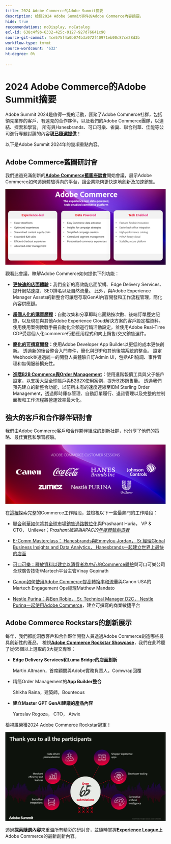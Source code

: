 ```yaml
---
title: 2024 Adobe Commerce的Adobe Summit摘要
description: 檢閱2024 Adobe Summit事件的Adobe Commerce內容摘要。
hide: true
recommendations: noDisplay, noCatalog
exl-id: 638c4f9b-6332-425c-9127-927d76641c90
source-git-commit: 4ce575f4a0b074b3a072f40971eb00c87ce28d3b
workflow-type: tm+mt
source-wordcount: '632'
ht-degree: 0%

---
```


# 2024 Adobe Commerce的Adobe Summit摘要

Adobe Summit 2024是值得一提的活動，匯聚了Adobe Commerce社群，包括領先業界的客戶、有遠見的合作夥伴，以及我們的Adobe Commerce團隊，以連結、探索和學習。 所有與Hanesbrands、可口可樂、雀巢、聯合利華、佳能等公司進行專題討論的內容&#x200B;[**現已隨選提供**](https://business.adobe.com/summit/2024/sessions.html?Track=Commerce)！

以下是Adobe Summit 2024年的幾項重點內容。

## Adobe Commerce藍圖研討會

我們透過充滿創新的&#x200B;[**Adobe Commerce藍圖座談會**](https://business.adobe.com/summit/2024/sessions/adobe-commerce-2024-product-roadmap-review-s432.html)開始會議，展示Adobe Commerce如何透過體驗導向的平台，讓企業能夠更快速地創新及加速銷售。

![電腦熒幕擷圖](../../assets/events/image1.png)

觀看此會議，瞭解Adobe Commerce如何提供下列功能：

- **[更快速的店面體驗](https://experienceleague.adobe.com/developer/commerce/storefront/?lang=zh-Hant)：**&#x200B;我們全新的高效能店面架構、Edge Delivery Services、提升網站速度、SEO排名以及自然流量。 此外，與Adobe Experience Manager Assets的新整合可讓您存取GenAI內容開發和工作流程管理，簡化內容供應鏈。

- **[超個人化的購買歷程](https://experienceleague.adobe.com/zh-hant/docs/commerce-admin/customers/customers-menu/personalize-scale)：**&#x200B;自動收集和分享即時店面點按次數、後端訂單歷史記錄，以及現在與其他Adobe Experience Cloud解決方案的客戶設定檔資料。 使用使用案例教戰手冊自動化全頻道行銷活動設定，並使用Adobe Real-Time CDP受眾個人化commerce行動應用程式和向上銷售/交叉銷售選件。

- **[簡化的可撰寫開發](https://developer.adobe.com/commerce/extensibility/app-development/learning-path/)：**&#x200B;使用Adobe Developer App Builder以更低的成本更快創新。 透過新的後台整合入門套件，簡化與ERP和其他後端系統的整合。 設定Webhook並透過統一的開發人員體驗自訂Admin UI，包括API協調、事件管理和無伺服器擴充性。

- **[進階B2B Commerce與Order Management](https://experienceleague.adobe.com/zh-hant/docs/commerce-admin/b2b/introduction)：**&#x200B;使用進階報價工具與父子帳戶設定，以支援大型全球帳戶與B2B2X使用案例，提升B2B銷售量。 透過我們預先建立的新整合功能，以前所未有的速度連線至IBM Sterling Order Management，透過即時庫存管理、自動訂單履行、退貨管理以及完整的控制面板和工作流程將營運效率最大化。

## 強大的客戶和合作夥伴研討會

我們由Adobe Commerce客戶和合作夥伴組成的創新社群，也分享了他們的策略、最佳實務和學習經驗。

![紫色背景上的圖志群組](../../assets/events/image2.png)

在[這裡](https://business.adobe.com/summit/2024/sessions.html?Track=Commerce)探索完整的Commerce工作階段，並檢視以下一些最熱門的工作階段：

- [聯合利華如何將其全球市場銷售通路數位化](https://business.adobe.com/summit/2024/sessions/how-unilever-digitized-its-distributive-trade-rout-s430.html)與Prashaant Huria， VP &amp; CTO， Unilever；*Prashant被選為APAC的[年度體驗創造者](https://www.adobeexperienceawards.com/stories2024)*

- [E-Comm Masterclass： Hanesbrands與Emmylou Jordan， Sr.經理Global Business Insights and Data Analytics， Hanesbrands一起建立世界上最快的店面](https://business.adobe.com/summit/2024/sessions/ecomm-masterclass-hanesbrands-creates-the-worlds-f-s435.html)

- [可口可樂：釋放資料以建立以消費者為中心的Commerce體驗](https://business.adobe.com/summit/2024/sessions/cocacola-unlocking-data-to-create-consumercentric-s434.html)與可口可樂公司全球廣告技術/Martech平台主管Vinay Gopinath

- [ Canon如何使用Adobe Commerce提高轉換率和流量](https://business.adobe.com/summit/2024/sessions/how-canon-increased-conversion-rates-and-traffic-u-s438.html)與Canon USA的Martech Engagement Ops經理Matthew Mandato

- [Nestle Purina：與Ben Robie， Sr. Technical Manager D2C， Nestle Purina一起使用Adobe Commerce](https://business.adobe.com/summit/2024/sessions/purina-takes-composable-commerce-approach-to-boost-s437.html)，建立可撰寫的商業敏捷平台

## Adobe Commerce Rockstars的創新展示

每年，我們都能洞悉客戶和合作夥伴開發人員透過Adobe Commerce創造哪些最具創新性的產品。 檢視&#x200B;**[Adobe Commerce Rockstar Showcase](https://business.adobe.com/summit/2024/sessions/adobe-commerce-rockstar-showcase-s431.html)**，我們在此聆聽了從65個以上選取的3大提交專案：

- **Edge Delivery Services和Luma Bridge的店面創新**

  Martin Altmann，首席顧問與Adobe實務負責人，Comwrap回覆

- 精簡Order Management的&#x200B;**App Builder整合**

  Shikha Raina，建築師，Bounteous

- **建立Master GPT GenAI建議的產品內容**

  Yaroslav Rogoza， CTO， Atwix

檢視誰榮獲2024 Adobe Commerce Rockstar冠軍！

![黑色背景的熒幕擷圖，包含白色文字和圖示](../../assets/events/image3.png)

透過&#x200B;**[探索隨選內容](https://business.adobe.com/summit/2024/sessions.html?Track=Commerce)**&#x200B;來重溫所有精彩的研討會，並隨時掌握&#x200B;[**Experience League**](https://experienceleague.adobe.com/zh-hant/docs/commerce-admin/start/about)上Adobe Commerce的最新創新內容。
